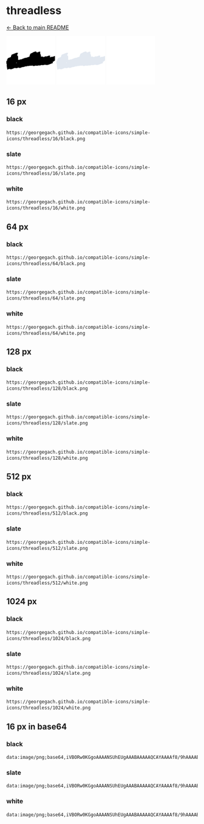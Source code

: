 # threadless

[← Back to main README](../../README.md)


<img src="./128/black.png" width="128" alt="threadless black icon" />
<img src="./128/slate.png" width="128" alt="threadless slate icon" />
<img src="./128/white.png" width="128" alt="threadless white icon" />

## 16 px

### black
```
https://georgegach.github.io/compatible-icons/simple-icons/threadless/16/black.png
```

### slate
```
https://georgegach.github.io/compatible-icons/simple-icons/threadless/16/slate.png
```

### white
```
https://georgegach.github.io/compatible-icons/simple-icons/threadless/16/white.png
```

## 64 px

### black
```
https://georgegach.github.io/compatible-icons/simple-icons/threadless/64/black.png
```

### slate
```
https://georgegach.github.io/compatible-icons/simple-icons/threadless/64/slate.png
```

### white
```
https://georgegach.github.io/compatible-icons/simple-icons/threadless/64/white.png
```

## 128 px

### black
```
https://georgegach.github.io/compatible-icons/simple-icons/threadless/128/black.png
```

### slate
```
https://georgegach.github.io/compatible-icons/simple-icons/threadless/128/slate.png
```

### white
```
https://georgegach.github.io/compatible-icons/simple-icons/threadless/128/white.png
```

## 512 px

### black
```
https://georgegach.github.io/compatible-icons/simple-icons/threadless/512/black.png
```

### slate
```
https://georgegach.github.io/compatible-icons/simple-icons/threadless/512/slate.png
```

### white
```
https://georgegach.github.io/compatible-icons/simple-icons/threadless/512/white.png
```

## 1024 px

### black
```
https://georgegach.github.io/compatible-icons/simple-icons/threadless/1024/black.png
```

### slate
```
https://georgegach.github.io/compatible-icons/simple-icons/threadless/1024/slate.png
```

### white
```
https://georgegach.github.io/compatible-icons/simple-icons/threadless/1024/white.png
```

## 16 px in base64

### black
```
data:image/png;base64,iVBORw0KGgoAAAANSUhEUgAAABAAAAAQCAYAAAAf8/9hAAAABmJLR0QA/wD/AP+gvaeTAAAAnklEQVQ4je3QsQpBURzH8Y+6meUBPIDNG5jMvIay2MTgVbyAWTHyBpTNICUGEl2lsJzhdnNjMN5v/er06/c75/z/5PyVKropL0IPM0xRySq3ccE85bdwxStoiBo6aKIBfRxxxwZ1jLALpThxwSc54YAH9l/CaQ2iUC6HeUuJ79+wTYRjrIMXY4xlFF4tYoEVzpiE8zNraUkKv4RysnkD8j03Amb6QekAAAAASUVORK5CYII=
```

### slate
```
data:image/png;base64,iVBORw0KGgoAAAANSUhEUgAAABAAAAAQCAYAAAAf8/9hAAAABmJLR0QA/wD/AP+gvaeTAAAA8UlEQVQ4je2QMUoDYRSEZ/5dRBDBTbMSRK09QzotbD1CsLOysZIUdlZewl6w8wJeQAxY6i66RtAkiEYw/p+NW4kGsc1XDe89hjcjTfk3rsVN9bxGGG+u5tlRPQPSohruhUTrINIYt5vNRvHN4Pr2acdJOJS5WMmzVr0se/0too5lz30ZHpDoNFFoQSwlv7q4G+zL7CLPy1QBtVFoy3FDclPym8TsjxGK3rCvyLuDM6RHQf6HBjqpIg+yG0AqvFC3YulFcgkggxxGoKsQKZUwAk6WFxuXKeLe0ozkcyV0/REG8vhsKc+6tuPEJwBPPJryK5/5NGyZ8oH33wAAAABJRU5ErkJggg==
```

### white
```
data:image/png;base64,iVBORw0KGgoAAAANSUhEUgAAABAAAAAQCAYAAAAf8/9hAAAABmJLR0QA/wD/AP+gvaeTAAAAsElEQVQ4je2PPWoCYRRFzwdDarWxywLs3EEqa92GYGMnEnArbsBaiKXuQMHOQgRRRJHICILHZiBh8IcByznwmnO5cB/kvA+1orZTLlI76kj9UT8flZvqUR2nfEP99Y+eWlVbal2toXbVrXpWF+qX2ldXSSn2CUHdAxegCOyAcobPvyNgA5SACCj8C0/AEjC5GJgnLgYGIYRpBKyBD2ACzIADMARmIYTryw1qyDA55w437a+Z6er2foYAAAAASUVORK5CYII=
```

